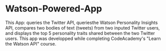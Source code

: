 # Watson-Powered-App
This App:
queries the Twitter API, 
queriesthe Watson Personality Insights API, 
compares two bodies of text (tweets) from two inputed Twitter users, 
and displays the top 5 personality traits shared between the two Twitter users.
This app was developped while completing CodeAcademy's "Learn the Watson API" course.
